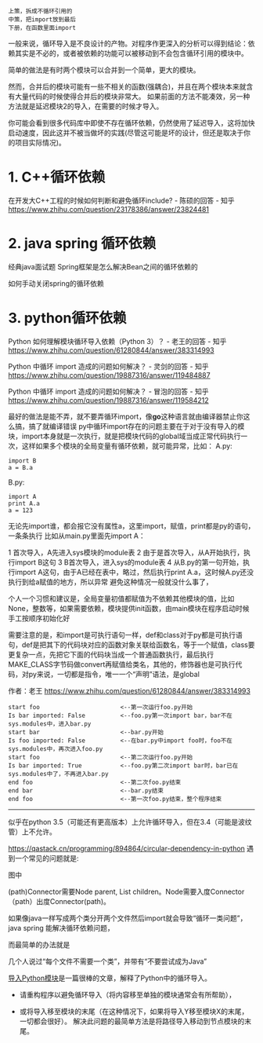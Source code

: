 
    上策，拆成不循环引用的
    中策，把import放到最后
    下册，在函数里面import


一般来说，循环导入是不良设计的产物。对程序作更深入的分析可以得到结论：依赖其实是不必的，或者被依赖的功能可以被移动到不会包含循环引用的模块中。

简单的做法是有时两个模块可以合并到一个简单，更大的模块。

然而，合并后的模块可能有一些不相关的函数(强耦合)，并且在两个模块本来就含有大量代码的时候使得合并后的模块非常大。
如果前面的方法不能凑效，另一种方法就是延迟模块2的导入，在需要的时候才导入。

你可能会看到很多代码库中即使不存在循环依赖，仍然使用了延迟导入，这将加快启动速度，因此这并不被当做坏的实践(尽管这可能是坏的设计，但还是取决于你的项目实际情况)。

# 1. C++循环依赖



在开发大C++工程的时候如何判断和避免循环include? - 陈硕的回答 - 知乎
https://www.zhihu.com/question/23178386/answer/23824481











# 2. java spring 循环依赖

经典java面试题
Spring框架是怎么解决Bean之间的循环依赖的


如何手动关闭spring的循环依赖








# 3. python循环依赖

Python 如何理解模块循环导入依赖（Python 3）？ - 老王的回答 - 知乎
https://www.zhihu.com/question/61280844/answer/383314993

Python 中循环 import 造成的问题如何解决？ - 灵剑的回答 - 知乎
https://www.zhihu.com/question/19887316/answer/119484887

Python 中循环 import 造成的问题如何解决？ - 冒泡的回答 - 知乎
https://www.zhihu.com/question/19887316/answer/119584212

最好的做法是能不弄，就不要弄循环import，像**go**这种语言就由编译器禁止你这么搞，搞了就编译错误
py中循环import存在的问题主要在于对于没有导入的模块，import本身就是一次执行，就是把模块代码的global域当成正常代码执行一次，这样如果多个模块的全局变量有循环依赖，就可能异常，比如：
A.py:
```
import B
a = B.a
```
B.py:
```
import A
print A.a
a = 123
```
无论先import谁，都会报它没有属性a，这里import，赋值，print都是py的语句，一条条执行
比如从main.py里面先import A：

1 首次导入，A先进入sys模块的module表
2 由于是首次导入，从A开始执行，执行import B这句
3 B首次导入，进入sys的module表
4 从B.py的第一句开始，执行import A这句，由于A已经在表中，略过，然后执行print A.a，这时候A.py还没执行到给a赋值的地方，所以异常
避免这种情况一般就没什么事了，

个人一个习惯和建议是，全局变量初值都赋值为不依赖其他模块的值，比如None，整数等，如果需要依赖，模块提供init函数，由main模块在程序启动时候手工按顺序初始化好

需要注意的是，和import是可执行语句一样，def和class对于py都是可执行语句，def是把其下的代码块对应的函数对象关联给函数名，等于一个赋值，class要更复杂一点，先把它下面的代码块当成一个普通函数执行，最后执行MAKE_CLASS字节码做convert再赋值给类名，其他的，修饰器也是可执行代码，对py来说，一切都是指令，唯一一个“声明”语法，是global


作者：老王 https://www.zhihu.com/question/61280844/answer/383314993

```
start foo                       <--第一次运行foo.py开始
Is bar imported: False          <--foo.py第一次import bar，bar不在sys.modules中，进入bar.py
start bar                       <--bar.py开始
Is foo imported: False          <--在bar.py中import foo时，foo不在sys.modules中，再次进入foo.py
start foo                       <--第二次运行foo.py开始
Is bar imported: True           <--foo.py第二次import bar时，bar已在sys.modules中了，不再进入bar.py
end foo                         <--第二次foo.py结束
end bar                         <--bar.py结束
end foo                         <--第一次foo.py结束，整个程序结束
```



------------------------------------------------------------------------


似乎在python 3.5（可能还有更高版本）上允许循环导入，但在3.4（可能是波纹管）上不允许。











https://qastack.cn/programming/894864/circular-dependency-in-python
遇到一个常见的问题就是:


图中

(path)Connector需要Node parent, List<Node> children。Node需要入度Connector（path）出度Connector(path)。


如果像java一样写成两个类分开两个文件然后import就会导致“循环一类问题”，java spring 能解决循环依赖问题，


而最简单的办法就是

几个人说过“每个文件不需要一个类”，并带有“不要尝试成为Java”

[导入Python模块](https://web.archive.org/web/20150113060057/http://effbot.org/zone/import-confusion.htm)是一篇很棒的文章，解释了Python中的循环导入。


- 请重构程序以避免循环导入（将内容移至单独的模块通常会有所帮助），

- 或将导入移至模块的末尾（在这种情况下，如果将导入Y移至模块X的末尾，一切都会很好）。
解决此问题的最简单方法是将路径导入移动到节点模块的末尾。



















